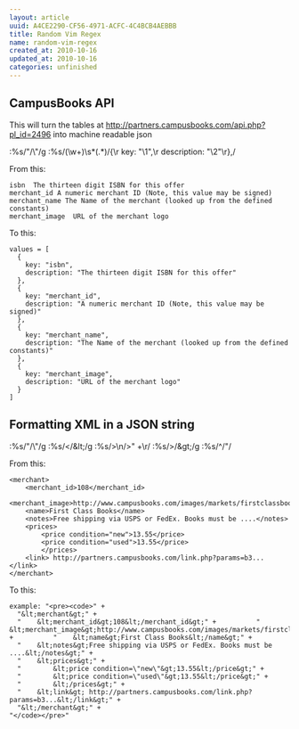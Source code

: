 ```yaml
---
layout: article
uuid: A4CE2290-CF56-4971-ACFC-4C4BCB4AEBBB
title: Random Vim Regex
name: random-vim-regex
created_at: 2010-10-16
updated_at: 2010-10-16
categories: unfinished
---
```


CampusBooks API
----

This will turn the tables at http://partners.campusbooks.com/api.php?pl_id=2496 into machine readable json

:%s/"/\\"/g
:%s/\(\w\+\)\s*\(.*\)/{\r  key: "\1",\r  description: "\2"\r},/

From this:

    isbn  The thirteen digit ISBN for this offer
    merchant_id A numeric merchant ID (Note, this value may be signed)
    merchant_name The Name of the merchant (looked up from the defined constants)
    merchant_image  URL of the merchant logo

To this:

    values = [
      {
        key: "isbn",
        description: "The thirteen digit ISBN for this offer"
      },
      {
        key: "merchant_id",
        description: "A numeric merchant ID (Note, this value may be signed)"
      },
      {
        key: "merchant_name",
        description: "The Name of the merchant (looked up from the defined constants)"
      },
      {
        key: "merchant_image",
        description: "URL of the merchant logo"
      }
    ]

Formatting XML in a JSON string
----

:%s/"/\\"/g
:%s/</\&lt;/g
:%s/>\n/>" +\r/
:%s/>/\&gt;/g
:%s/^/"/

From this:

    <merchant>
        <merchant_id>108</merchant_id>
        <merchant_image>http://www.campusbooks.com/images/markets/firstclassbooks.gif</merchant_iamge>
        <name>First Class Books</name>
        <notes>Free shipping via USPS or FedEx. Books must be ....</notes>
        <prices>
            <price condition="new">13.55</price>
            <price condition="used">13.55</price>
            </prices>
        <link> http://partners.campusbooks.com/link.php?params=b3...</link>
    </merchant>

To this:

    example: "<pre><code>" +
      "&lt;merchant&gt;" +
      "    &lt;merchant_id&gt;108&lt;/merchant_id&gt;" +          "    &lt;merchant_image&gt;http://www.campusbooks.com/images/markets/firstclassbooks.gif&lt;/merchant_iamge&gt;" +          "    &lt;name&gt;First Class Books&lt;/name&gt;" +
      "    &lt;notes&gt;Free shipping via USPS or FedEx. Books must be ....&lt;/notes&gt;" +
      "    &lt;prices&gt;" +
      "        &lt;price condition=\"new\"&gt;13.55&lt;/price&gt;" +
      "        &lt;price condition=\"used\"&gt;13.55&lt;/price&gt;" +
      "        &lt;/prices&gt;" +
      "    &lt;link&gt; http://partners.campusbooks.com/link.php?params=b3...&lt;/link&gt;" +
      "&lt;/merchant&gt;" +
    "</code></pre>"

